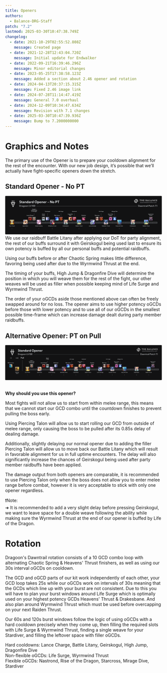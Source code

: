 ```yaml
---
title: Openers
authors:
  - Balance-DRG-Staff
patch: "7.2"
lastmod: 2025-03-30T10:47:38.749Z
changelog:
  - date: 2021-10-29T02:55:52.808Z
    message: Created page
  - date: 2021-12-28T12:43:04.720Z
    message: Initial update for Endwalker
  - date: 2022-09-21T16:39:46.296Z
    message: Minor editorial changes
  - date: 2023-05-25T17:38:58.123Z
    message: Added a section about 2.46 opener and rotation
  - date: 2024-04-13T20:37:15.315Z
    message: Fixed 2.46 image link
  - date: 2024-07-28T11:14:47.419Z
    message: General 7.0 overhaul
  - date: 2024-12-09T10:34:47.634Z
    message: Revision with 7.1 changes
  - date: 2025-03-30T10:47:39.936Z
    message: Bump to 7.2000000000
---
```

# Graphics and Notes

The primary use of the Opener is to prepare your cooldown alignment for the rest of the encounter. With our new job design, it’s possible that we’ll actually have fight-specific openers down the stretch.

## Standard Opener - No PT

![Standard Opener - No PT](https://github.com/RhyTamok/XIVdrg/blob/main/DRG/Graphics/Openers/Dragoon_Standard_Opener_-_No_PT.png?raw=true)
\
We use our raidbuff Battle Litany after applying our DoT for party alignment, the rest of our buffs surround it with Geirskogul being used last to ensure its own potency is buffed by all our personal buffs and potential raidbuffs.

Using our buffs before or after Chaotic Spring makes little difference, favoring being used after due to the Wyrmwind Thrust at the end.

The timing of your buffs, High Jump & Dragonfire Dive will determine the position in which you will weave them for the rest of the fight, our other weaves will be used as filler when possible keeping mind of Life Surge and Wyrmwind Thrust.

The order of your oGCDs aside those mentioned above can often be freely swapped around for no loss. The opener aims to use higher potency oGCDs before those with lower potency and to use all of our oGCDs in the smallest possible time-frame which can increase damage dealt during party member raidbuffs.

## Alternative Opener: PT on Pull
![Standard Opener](https://github.com/RhyTamok/XIVdrg/blob/main/DRG/Graphics/Openers/Dragoon_Standard_Opener.png?raw=true)

\
**__Why should you use this opener?__**

Most fights will not allow us to start from within melee range, this means that we cannot start our GCD combo until the countdown finishes to prevent pulling the boss early. 

Using Piercing Talon will allow us to start rolling our GCD from outside of melee range, only causing the boss to be pulled after its 0.85s delay of dealing damage. 

Additionally, slightly delaying our normal opener due to adding the filler Piercing Talon will allow us to move back our Battle Litany which will result in favorable alignment for us in full uptime encounters. The delay will also significantly increase the chances of Geirskogul being used after party member raidbuffs have been applied.

The damage output from both openers are comparable, it is recommended to use Piercing Talon only when the boss does not allow you to enter melee range before combat, however it is very acceptable to stick with only one opener regardless.

❗Note: \
➜ It is recommended to add a very slight delay before pressing Geirskogul, we want to leave space for a double weave following the ability while making sure the Wyrmwind Thrust at the end of our opener is buffed by Life of the Dragon.


# Rotation
Dragoon's Dawntrail rotation consists of a 10 GCD combo loop with alternating Chaotic Spring & Heavens' Thrust finishers, as well as using our 30s interval oGCDs on cooldown.

The GCD and oGCD parts of our kit work independently of each other, your GCD loop takes 25s while our oGCDs work on intervals of 30s meaning that the GCDs which line up with your burst are not consistent. Due to this you will have to plan your burst windows around Life Surge which is optimally used on your highest potency GCDs Heavens' Thrust & Drakesbane. And also plan around Wyrmwind Thrust which must be used before overcapping on your next Raiden Thrust.

Our 60s and 120s burst windows follow the logic of using oGCDs with a hard cooldown precisely when they come up, then filling the required slots with Life Surge & Wyrmwind Thrust, finding a single weave for your Stardiver, and filling the leftover space with filler oGCDs.

Hard cooldowns: Lance Charge, Battle Litany, Geirskogul, High Jump, Dragonfire Dive \
Non-flexible oGCDs: Life Surge, Wyrmwind Thrust \
Flexible oGCDs: Nastrond, Rise of the Dragon, Starcross, Mirage Dive, Stardiver
